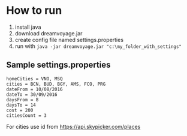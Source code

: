 # How to run

1. install java
2. download dreamvoyage.jar
3. create config file named settings.properties
4. run with `java -jar dreamvoyage.jar "c:\my_folder_with_settings"`

## Sample settings.properties
```
homeCities = VNO, MSQ
cities = BCN, BUD, BGY, AMS, FCO, PRG
dateFrom = 10/08/2016
dateTo = 30/09/2016
daysFrom = 8
daysTo = 14
cost = 200
citiesCount = 3
```
For cities use id from https://api.skypicker.com/places

